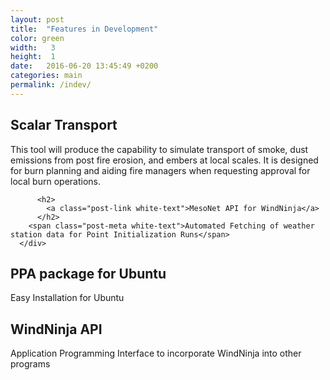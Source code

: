 ```yaml
---
layout: post
title:  "Features in Development"
color: green
width:   3
height:  1
date:   2016-06-20 13:45:49 +0200
categories: main
permalink: /indev/
---
```



<div class="col col-6">
  <div class="block purple">
      <div class="block-body height-1">
          <span class="post-meta white-text"></span>
          <h2>
            <a class="post-link white-text">Scalar Transport</a>
          </h2>
        <span class="post-meta white-text">This tool will produce the capability to simulate transport of smoke, dust emissions from post fire erosion, and embers at local scales. It is designed for burn planning and aiding fire managers when requesting approval for local burn operations. </span>
      </div>
  </div>
</div>
<div class="col col-6">
  <div class="block blue">
      <div class="block-body height-1">

          <h2>
            <a class="post-link white-text">MesoNet API for WindNinja</a>
          </h2>
        <span class="post-meta white-text">Automated Fetching of weather station data for Point Initialization Runs</span>
      </div>
  </div>
</div>
<div class="col col-6">
  <div class="block red">
      <div class="block-body height-1">
          <span class="post-meta white-text"></span>
          <h2>
            <a class="post-link white-text">PPA package for Ubuntu</a>
          </h2>
          <span class="post-meta white-text">Easy Installation for Ubuntu</span>
      </div>
  </div>
</div>
<div class="col col-6">
  <div class="block green">
      <div class="block-body height-1">
          <span class="post-meta white-text"></span>
          <h2>
            <a class="post-link white-text">WindNinja API</a>
          </h2>
          <span class="post-meta white-text">Application Programming Interface to incorporate WindNinja into other programs</span>
      </div>
  </div>
</div>
